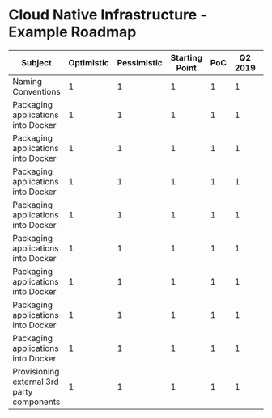 # Cloud Native Infrastructure - Example Roadmap

| Subject | Optimistic | Pessimistic | Starting Point | PoC | Q2 2019 | Q3 2019 | Q4 2019 |
| --- | --- | --- | --- | --- | --- | --- | --- |
| Naming Conventions                         | 1 | 1 | 1 | 1 | 1 | 3 |
| Packaging applications into Docker         | 1 | 1 | 1 | 1 | 1 | 2 | 
| Packaging applications into Docker         | 1 | 1 | 1 | 1 | 1 | 2 |
| Packaging applications into Docker         | 1 | 1 | 1 | 1 | 1 | 2 |
| Packaging applications into Docker         | 1 | 1 | 1 | 1 | 1 | 2 |
| Packaging applications into Docker         | 1 | 1 | 1 | 1 | 1 | 2 |
| Packaging applications into Docker         | 1 | 1 | 1 | 1 | 1 | 2 |
| Packaging applications into Docker         | 1 | 1 | 1 | 1 | 1 | 2 |
| Packaging applications into Docker         | 1 | 1 | 1 | 1 | 1 | 2 |
| Provisioning external 3rd party components | 1 | 1 | 1 | 1 | 1 | 2 |
